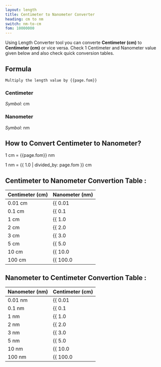 ```yaml
---
layout: length
title: Centimeter to Nanometer Converter
heading: cm to nm
switch: nm-to-cm
fom: 10000000
---
```


Using Length Converter tool you can converte **Centimeter (cm)** to **Centimeter (cm)** or vice versa. Check 1 Centimeter and Nanometer value given below and also check quick conversion tables.

## Formula
`Multiply the length value by {{page.fom}}`

### Centimeter
*Symbol*: cm

### Nanometer
*Symbol*: nm

## How to Convert Centimeter to Nanometer?
1 cm = {{page.fom}} nm

1 nm = {{ 1.0 | divided_by: page.fom }} cm

## Centimeter to Nanometer Convertion Table :

| Centimeter (cm) | Nanometer (nm) |
| ---- | ---- |
| 0.01 cm | {{ 0.01 | times: page.fom | round: 12 }} nm |
| 0.1 cm | {{ 0.1 | times: page.fom | round: 12 }} nm |
| 1 cm | {{ 1.0 | times: page.fom | round: 12 }} nm |
| 2 cm | {{ 2.0 | times: page.fom | round: 12 }} nm |
| 3 cm | {{ 3.0 | times: page.fom | round: 12 }} nm |
| 5 cm | {{ 5.0 | times: page.fom | round: 12 }} nm |
| 10 cm | {{ 10.0 | times: page.fom | round: 12 }} nm |
| 100 cm | {{ 100.0 | times: page.fom | round: 12 }} nm |

## Nanometer to Centimeter Convertion Table :

| Nanometer (nm) | Centimeter (cm) |
| ---- | ---- |
| 0.01 nm | {{ 0.01 | divided_by: page.fom | round: 12 }} cm |
| 0.1 nm | {{ 0.1 | divided_by: page.fom | round: 12 }} cm |
| 1 nm | {{ 1.0 | divided_by: page.fom | round: 12 }} cm |
| 2 nm | {{ 2.0 | divided_by: page.fom | round: 12 }} cm |
| 3 nm | {{ 3.0 | divided_by: page.fom | round: 12 }} cm |
| 5 nm | {{ 5.0 | divided_by: page.fom | round: 12 }} cm |
| 10 nm | {{ 10.0 | divided_by: page.fom | round: 12 }} cm |
| 100 nm | {{ 100.0 | divided_by: page.fom | round: 12 }} cm |

<script>
selectInput[3].selected = true
selectOutput[0].selected = true
</script>
